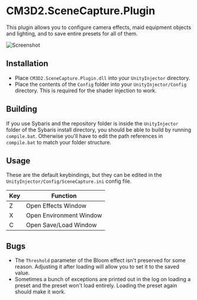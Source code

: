 # CM3D2.SceneCapture.Plugin
This plugin allows you to configure camera effects, maid equipment objects and lighting, and to save entire presets for all of them.

![Screenshot](https://github.com/ShinHogera/CM3D2.SceneCapture.Plugin/raw/master/screenshot.png)

## Installation
* Place `CM3D2.SceneCapture.Plugin.dll` into your `UnityInjector` directory.
* Place the contents of the `Config` folder into your `UnityInjector/Config` directory. This is required for the shader injection to work.

## Building
If you use Sybaris and the repository folder is inside the `UnityInjector` folder of the Sybaris install directory, you should be able to build by running `compile.bat`. Otherwise you'll have to edit the path references in `compile.bat` to match your folder structure.

## Usage
These are the default keybindings, but they can be edited in the `UnityInjector/Config/SceneCapture.ini` config file.

| Key | Function                |
|-----|-------------------------|
| Z   | Open Effects Window     |
| X   | Open Environment Window |
| C   | Open Save/Load Window   |

## Bugs
- The `Threshold` parameter of the Bloom effect isn't preserved for some reason. Adjusting it after loading will allow you to set it to the saved value.
- Sometimes a bunch of exceptions are printed out in the log on loading a preset and the preset won't load entirely. Loading the preset again should make it work.
